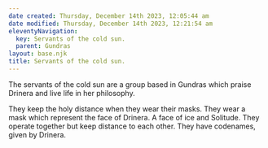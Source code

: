 ```yaml
---
date created: Thursday, December 14th 2023, 12:05:44 am
date modified: Thursday, December 14th 2023, 12:21:54 am
eleventyNavigation:
  key: Servants of the cold sun.
  parent: Gundras
layout: base.njk
title: Servants of the cold sun.
---
```


The servants of the cold sun are a group based in Gundras which praise Drinera and live life in her philosophy. 

They keep the holy distance when they wear their masks. They wear a mask which represent the face of Drinera. A face of ice and Solitude. They operate together but keep distance to each other. They have codenames, given by Drinera.